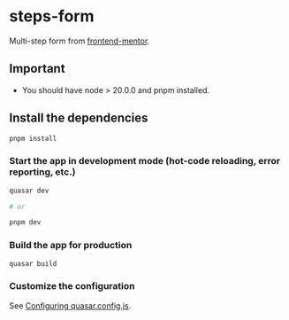 # steps-form

Multi-step form from [frontend-mentor](https://www.frontendmentor.io/challenges/multistep-form-YVAnSdqQBJ).

## Important
- You should have node > 20.0.0 and pnpm installed.

## Install the dependencies
```bash
pnpm install
```

### Start the app in development mode (hot-code reloading, error reporting, etc.)
```bash
quasar dev

# or

pnpm dev
```


### Build the app for production
```bash
quasar build
```

### Customize the configuration
See [Configuring quasar.config.js](https://v2.quasar.dev/quasar-cli-vite/quasar-config-js).
